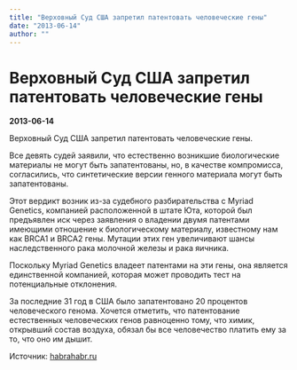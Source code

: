 ```yaml
---
title: "Верховный Суд США запретил патентовать человеческие гены"
date: "2013-06-14"
author: ""
---
```


# Верховный Суд США запретил патентовать человеческие гены

**2013-06-14** 

Верховный Суд США запретил патентовать человеческие гены.

Все девять судей заявили, что естественно возникшие биологические материалы не могут быть запатентованы, но, в качестве компромисса, согласились, что синтетические версии генного материала могут быть запатентованы.

Этот вердикт возник из-за судебного разбирательства с Myriad Genetics, компанией расположенной в штате Юта, которой был предъявлен иск через заявления о владении двумя патентами имеющими отношение к биологическому материалу, известному нам как BRCA1 и BRCA2 гены. Мутации этих ген увеличивают шансы наследственного рака молочной железы и рака яичника.

Поскольку Myriad Genetics владеет патентами на эти гены, она является единственной компанией, которая может проводить тест на потенциальные отклонения.

За последние 31 год в США было запатентовано 20 процентов человеческого генома. Хочется отметить, что патентование естественных человеческих генов равноценно тому, что химик, открывший состав воздуха, обязал бы все человечество платить ему за то, что оно им дышит.

Источник: [habrahabr.ru](http://habrahabr.ru/post/183272/)